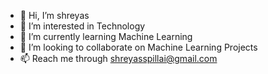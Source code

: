 - 👋 Hi, I’m shreyas
- 👀 I’m interested in Technology 
- 🌱 I’m currently learning Machine Learning
- 💞️ I’m looking to collaborate on Machine Learning Projects
- 📫 Reach me through shreyasspillai@gmail.com

<!---
su-sudo/su-sudo is a ✨ special ✨ repository because its `README.md` (this file) appears on your GitHub profile.
You can click the Preview link to take a look at your changes.
--->
